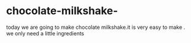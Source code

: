# chocolate-milkshake-

today we are going to make chocolate milkshake.it is very easy to make . we only need a little ingredients 
